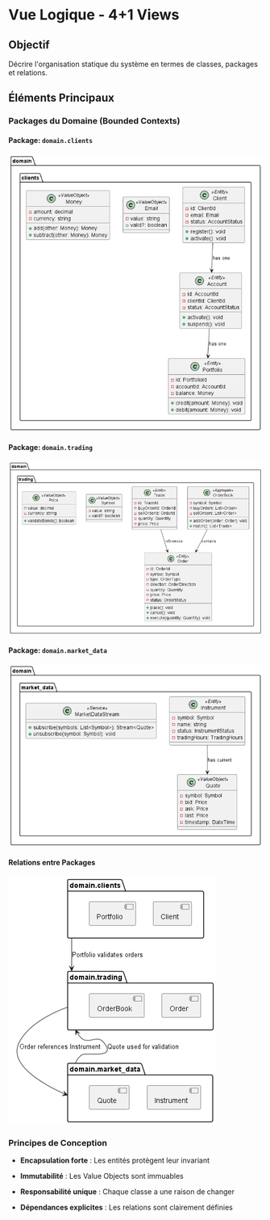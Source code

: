 # Vue Logique - 4+1 Views

## Objectif
Décrire l'organisation statique du système en termes de classes, packages et relations.

## Éléments Principaux

### Packages du Domaine (Bounded Contexts)

#### Package: `domain.clients`
  ![domain.clients](domain_clients.png)
#### Package: `domain.trading`
  ![domain.trading](domain.trading.png)
#### Package: `domain.market_data`
  ![domain.market_data](domain_market_data.png)
#### Relations entre Packages
  ![Relations_Packages](relation_packages.png)

### Principes de Conception
- **Encapsulation forte** : Les entités protègent leur invariant

- **Immutabilité** : Les Value Objects sont immuables

- **Responsabilité unique** : Chaque classe a une raison de changer

- **Dépendances explicites** : Les relations sont clairement définies
